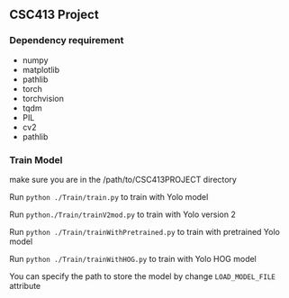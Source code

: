 ## CSC413 Project

### Dependency requirement

* numpy
* matplotlib
* pathlib
* torch
* torchvision
* tqdm
* PIL
* cv2
* pathlib

### Train Model

make sure you are in the /path/to/CSC413PROJECT directory

Run `python ./Train/train.py` to train with Yolo model

Run `python./Train/trainV2mod.py` to train with Yolo version 2 

Run `python ./Train/trainWithPretrained.py` to train with pretrained Yolo model

Run `python ./Train/trainWithHOG.py` to train with Yolo HOG model

You can specify the path to store the model by change `LOAD_MODEL_FILE` attribute  

